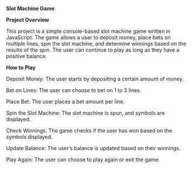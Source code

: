 **Slot Machine Game**

**Project Overview**

This project is a simple console-based slot machine game written in JavaScript. The game allows a user to deposit money, place bets on multiple lines, spin the slot machine, and determine winnings based on the results of the spin. The user can continue to play as long as they have a positive balance.

**How to Play**

Deposit Money: The user starts by depositing a certain amount of money.

Bet on Lines: The user can choose to bet on 1 to 3 lines.

Place Bet: The user places a bet amount per line.

Spin the Slot Machine: The slot machine is spun, and symbols are displayed.

Check Winnings: The game checks if the user has won based on the symbols displayed.

Update Balance: The user’s balance is updated based on their winnings.

Play Again: The user can choose to play again or exit the game.
